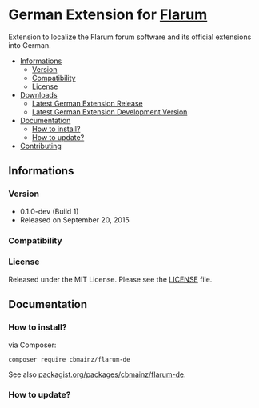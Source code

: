 # German Extension for [Flarum](http://flarum.org/)

Extension to localize the Flarum forum software and its official extensions into German.

- [Informations](https://github.com/Yggdrasil-Dono/Flarum-de#informations)
	- [Version](https://github.com/Yggdrasil-Dono/Flarum-de#version)
	- [Compatibility](https://github.com/Yggdrasil-Dono/Flarum-de#compatibility)
	- [License](https://github.com/Yggdrasil-Dono/Flarum-de#license)
- [Downloads](https://github.com/Yggdrasil-Dono/Flarum-de#downloads)
	- [Latest German Extension Release](https://github.com/Yggdrasil-Dono/Flarum-de#latest-german-extension-release)
	- [Latest German Extension Development Version](https://github.com/Yggdrasil-Dono/Flarum-de#latest-german-development-version)
- [Documentation](https://github.com/Yggdrasil-Dono/Flarum-de#documentation)
	- [How to install?](https://github.com/Yggdrasil-Dono/Flarum-de#how-to-install)
	- [How to update?](https://github.com/Yggdrasil-Dono/Flarum-de#how-to-update)
- [Contributing](https://github.com/Yggdrasil-Dono/Flarum-de#contributing)

## Informations

### Version

- 0.1.0-dev (Build 1)
- Released on September 20, 2015

### Compatibility

### License

Released under the MIT License. Please see the [LICENSE](https://github.com/cbmainz/flarum-de/blob/master/LICENSE) file.

## Documentation

### How to install?

via Composer:

`composer require cbmainz/flarum-de`

See also [packagist.org/packages/cbmainz/flarum-de](https://packagist.org/packages/cbmainz/flarum-de).

### How to update?




